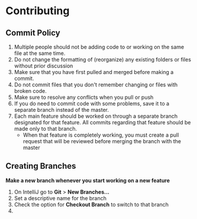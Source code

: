 # Contributing

## Commit Policy
1. Multiple people should not be adding code to or working on the same file at the same time.
2. Do not change the formatting of (reorganize) any existing folders or files without prior discussion
3. Make sure that you have first pulled and merged before making a commit.
4. Do not commit files that you don't remember changing or files with broken code.
5. Make sure to resolve any conflicts when you pull or push
6. If you do need to commit code with some problems, save it to a separate branch instead of the master.
7. Each main feature should be worked on through a separate branch designated for that feature. All commits regarding that feature should be made only to that branch.
   * When that feature is completely working, you must create a pull request that will be reviewed before merging the branch with the master

## Creating Branches
**Make a new branch whenever you start working on a new feature**
1. On IntelliJ go to **Git** > **New Branches...**
2. Set a descriptive name for the branch
3. Check the option for **Checkout Branch** to switch to that branch
4. 

